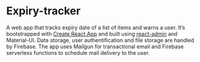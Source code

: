 # Expiry-tracker
A web app that tracks expiry date of a list of items and warns a user. It’s bootstrapped with [Create React App](https://github.com/facebook/create-react-app) and built using [react-admin](https://github.com/marmelab/react-admin) and Material-UI. Data storage, user authentification and file storage are handled by Firebase. The app uses Mailgun for transactional email and Firebase serverless functions to schedule mail delivery to the user.
